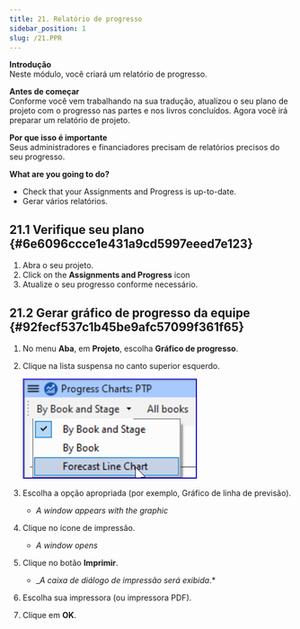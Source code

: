 ```yaml
---
title: 21. Relatório de progresso
sidebar_position: 1
slug: /21.PPR
---
```




**Introdução**  
Neste módulo, você criará um relatório de progresso.


**Antes de começar**  
Conforme você vem trabalhando na sua tradução, atualizou o seu plano de projeto com o progresso nas partes e nos livros concluídos. Agora você irá preparar um relatório de projeto.


**Por que isso é importante**  
Seus administradores e financiadores precisam de relatórios precisos do seu progresso.


**What are you going to do?**

- Check that your Assignments and Progress is up-to-date.
- Gerar vários relatórios.

## 21.1 Verifique seu plano {#6e6096ccce1e431a9cd5997eeed7e123}

1. Abra o seu projeto.
2. Click on the **Assignments and Progress** icon
3. Atualize o seu progresso conforme necessário.

## 21.2 Gerar gráfico de progresso da equipe {#92fecf537c1b45be9afc57099f361f65}

1. No menu **Aba**, em **Projeto**, escolha **Gráfico de progresso**.
2. Clique na lista suspensa no canto superior esquerdo.

    ![](./277798433.png)

3. Escolha a opção apropriada (por exemplo, Gráfico de linha de previsão).
    - _A window appears with the graphic_
4. Clique no ícone de impressão.
    - _A window opens_
5. Clique no botão **Imprimir**.
    - _*A caixa de diálogo de impressão será exibida*.*
6. Escolha sua impressora (ou impressora PDF).
7. Clique em **OK**.
